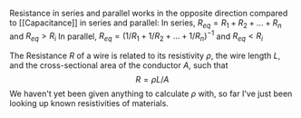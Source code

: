 Resistance in series and parallel works in the opposite direction compared to [[Capacitance]] in series and parallel:
In series, $R_{eq} = R_1+R_2+...+R_n$ and $R_{eq}>R_i$
In parallel, $R_{eq} = (1/R_1+1/R_2+...+1/R_n)^{-1}$ and $R_{eq}<R_i$

The Resistance $R$ of a wire is related to its resistivity $\rho$, the wire length $L$, and the cross-sectional area of the conductor $A$, such that $$R=\rho L/A$$
We haven't yet been given anything to calculate $\rho$ with, so far I've just been looking up known resistivities of materials.